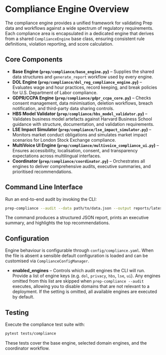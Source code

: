 # Compliance Engine Overview

The compliance engine provides a unified framework for validating Prep data and
workflows against a wide spectrum of regulatory requirements. Each compliance
area is encapsulated in a dedicated engine that derives from a shared
`ComplianceEngine` base class, ensuring consistent rule definitions, violation
reporting, and score calculation.

## Core Components

- **Base Engine (`prep/compliance/base_engine.py`)** – Supplies the shared data
  structures and `generate_report` workflow used by every engine.
- **DOL Engine (`prep/compliance/dol_reg_compliance_engine.py`)** – Evaluates wage
  and hour practices, record keeping, and break policies for U.S. Department of
  Labor compliance.
- **GDPR/CCPA Engine (`prep/compliance/gdpr_ccpa_core.py`)** – Checks consent
  management, data minimisation, deletion workflows, breach notification, and
  third-party data sharing controls.
- **HBS Model Validator (`prep/compliance/hbs_model_validator.py`)** – Validates
  business model artefacts against Harvard Business School guidance with
  structure, documentation, and validation requirements.
- **LSE Impact Simulator (`prep/compliance/lse_impact_simulator.py`)** – Monitors
  market conduct obligations and simulates market impact scenarios for London
  Stock Exchange compliance.
- **MultiVoice UI Engine (`prep/compliance/multivoice_compliance_ui.py`)** –
  Ensures accessibility, localisation, consent, and transparency expectations
  across multilingual interfaces.
- **Coordinator (`prep/compliance/coordinator.py`)** – Orchestrates all engines
  to deliver comprehensive audits, executive summaries, and prioritised
  recommendations.

## Command Line Interface

Run an end-to-end audit by invoking the CLI:

```bash
prep-compliance --audit --data path/to/data.json --output reports/latest.json
```

The command produces a structured JSON report, prints an executive summary, and
highlights the top recommendations.

## Configuration

Engine behaviour is configurable through `config/compliance.yaml`. When the file
is absent a sensible default configuration is loaded and can be customised via
`ComplianceConfigManager`.

- **enabled_engines** – Controls which audit engines the CLI will run. Provide a
  list of engine keys (e.g. `dol`, `privacy`, `hbs`, `lse`, `ui`). Any engines
  omitted from this list are skipped when `prep-compliance --audit` executes,
  allowing you to disable domains that are not relevant to a deployment. If the
  setting is omitted, all available engines are executed by default.

## Testing

Execute the compliance test suite with:

```bash
pytest tests/compliance
```

These tests cover the base engine, selected domain engines, and the coordinator
workflow.
